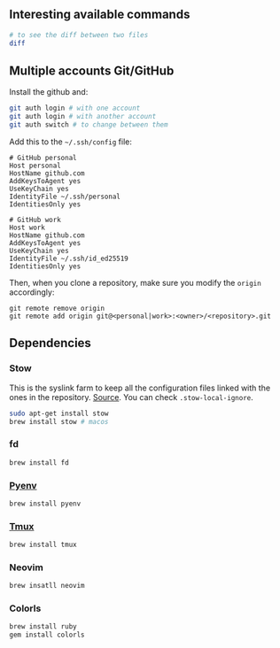 ## Interesting available commands

```bash
# to see the diff between two files
diff
```

## Multiple accounts Git/GitHub

Install the github and:

```bash
git auth login # with one account
git auth login # with another account
git auth switch # to change between them
```

Add this to the `~/.ssh/config` file:

```
# GitHub personal
Host personal
HostName github.com
AddKeysToAgent yes
UseKeyChain yes
IdentityFile ~/.ssh/personal
IdentitiesOnly yes

# GitHub work
Host work
HostName github.com
AddKeysToAgent yes
UseKeyChain yes
IdentityFile ~/.ssh/id_ed25519
IdentitiesOnly yes
```

Then, when you clone a repository, make sure you modify the `origin` accordingly:

```
git remote remove origin
git remote add origin git@<personal|work>:<owner>/<repository>.git
```

## Dependencies

### Stow

This is the syslink farm to keep all the configuration files linked with the ones in the repository. [Source](https://www.youtube.com/watch?v=y6XCebnB9gs).
You can check `.stow-local-ignore`.

```bash
sudo apt-get install stow
brew install stow # macos
```

### fd

```bash
brew install fd
```

### [Pyenv](https://github.com/pyenv/pyenv)

```bash
brew install pyenv
```

### [Tmux](https://github.com/tmux/tmux/wiki/Installing)

```bash
brew install tmux
```

### Neovim

```bash
brew insatll neovim
```

### Colorls

```bash
brew install ruby
gem install colorls
```
